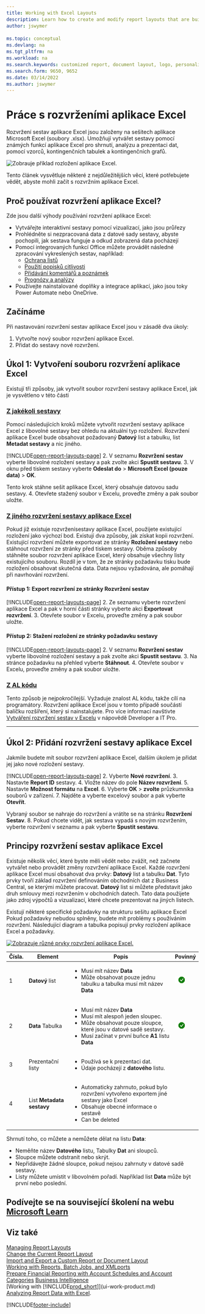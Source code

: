 ```yaml
---
title: Working with Excel Layouts
description: Learn how to create and modify report layouts that are built using Excel.
author: jswymer

ms.topic: conceptual
ms.devlang: na
ms.tgt_pltfrm: na
ms.workload: na
ms.search.keywords: customized report, document layout, logo, personalize
ms.search.form: 9650, 9652
ms.date: 03/14/2022
ms.author: jswymer
---
```

# Práce s rozvrženími aplikace Excel

Rozvržení sestav aplikace Excel jsou založeny na sešitech aplikace Microsoft Excel (soubory .xlsx). Umožňují vytvářet sestavy pomocí známých funkcí aplikace Excel pro shrnutí, analýzu a prezentaci dat, pomocí vzorců, kontingenčních tabulek a kontingenčních grafů.

![Zobrauje příklad rozložení aplikace Excel.](media/excel-layout-2.png)

Tento článek vysvětluje některé z nejdůležitějších věcí, které potřebujete vědět, abyste mohli začít s rozvržním aplikace Excel.

## Proč používat rozvržení aplikace Excel?

Zde jsou další výhody používání rozvržení aplikace Excel:

- Vytvářejte interaktivní sestavy pomocí vizualizací, jako jsou průřezy
- Prohlédněte si nezpracovaná data z datové sady sestavy, abyste pochopili, jak sestava funguje a odkud zobrazená data pocházejí
- Pomocí integrovaných funkcí Office můžete provádět následné zpracování vykreslených sestav, například:
   - [Ochrana listů](https://support.microsoft.com/en-us/office/protect-a-worksheet-3179efdb-1285-4d49-a9c3-f4ca36276de6)
   - [Použití popisků citlivosti](https://support.microsoft.com/en-us/office/apply-sensitivity-labels-to-your-files-and-email-in-office-2f96e7cd-d5a4-403b-8bd7-4cc636bae0f9)
   - [Přidávání komentářů a poznámek](https://support.microsoft.com/en-us/office/insert-comments-and-notes-in-excel-65f504d8-160b-4a05-ac30-46fbd5227a52)
   - [Prognózy a analýzy](https://support.microsoft.com/en-us/office/introduction-to-what-if-analysis-22bffa5f-e891-4acc-bf7a-e4645c446fb4)
- Používejte nainstalované doplňky a integrace aplikací, jako jsou toky Power Automate nebo OneDrive.

## Začínáme

Při nastavování rozvržení sestav aplikace Excel jsou v zásadě dva úkoly:

1. Vytvořte nový soubor rozvržení aplikace Excel.
2. Přidat do sestavy nové rozvržení.

## Úkol 1: Vytvoření souboru rozvržení aplikace Excel

Existují tři způsoby, jak vytvořit soubor rozvržení sestavy aplikace Excel, jak je vysvětleno v této části

### [Z jakékoli sestavy](#tab/any-report)

Pomocí následujících kroků můžete vytvořit rozvržení sestavy aplikace Excel z libovolné sestavy bez ohledu na aktuální typ rozložení. Rozvržení aplikace Excel bude obsahovat požadovaný **Datový** list a tabulku, list **Metadat sestavy** a nic jiného.

[!INCLUDE[open-report-layouts-page](includes/open-report-layouts-page.md)]
2. V seznamu **Rozvržení sestav** vyberte libovolné rozložení sestavy a pak zvolte akci **Spustit sestavu**.
3. V oknu před tiskem sestavy vyberte **Odeslat do** > **Microsoft Excel (pouze data)** > **OK**.

Tento krok stáhne sešit aplikace Excel, který obsahuje datovou sadu sestavy.
4. Otevřete stažený soubor v Excelu, proveďte změny a pak soubor uložte.

### [Z jiného rozvržení sestavy aplikace Excel](#tab/other-layout)

Pokud již existuje rozvrženísestavy aplikace Excel, použijete existující rozložení jako výchozí bod. Existují dva způsoby, jak získat kopii rozvržení. Existující rozvržení můžete exportovat ze stránky **Rozložení sestavy** nebo stáhnout rozvržení ze stránky před tiskem sestavy. Oběma způsoby stáhněte soubor rozvržení aplikace Excel, který obsahuje všechny listy existujícího souboru. Rozdíl je v tom, že ze stránky požadavku tisku bude rozložení obsahovat skutečná data. Data nejsou vyžadována, ale pomáhají při navrhování rozvržení.

#### Přístup 1: Export rozvržení ze stránky **Rozvržení sestav**

[!INCLUDE[open-report-layouts-page](includes/open-report-layouts-page.md)]
2. Ze seznamu vyberte rozvržení aplikace Excel a pak v horní části stránky vyberte akci **Exportovat rozvržení**.
3. Otevřete soubor v Excelu, proveďte změny a pak soubor uložte.

#### Přístup 2: Stažení rozložení ze stránky požadavku sestavy

[!INCLUDE[open-report-layouts-page](includes/open-report-layouts-page.md)]
2. V seznamu **Rozvržení sestav** vyberte libovolné rozložení sestavy a pak zvolte akci **Spustit sestavu**.
3. Na stránce požadavku na přehled vyberte **Stáhnout**.
4. Otevřete soubor v Excelu, proveďte změny a pak soubor uložte.

### [Z AL kódu](#tab/from-code)

Tento způsob je nejpokročilejší. Vyžaduje znalost AL kódu, takže cílí na programátory. Rozvržení aplikace Excel jsou v tomto případě součástí balíčku rozšíření, který si nainstalujete. Pro více informací navštivte [Vytváření rozvržení sestav v Excelu](/dynamics365/business-central/dev-itpro/developer/devenv-howto-excel-report-layout) v nápovědě Developer a IT Pro.

---

## Úkol 2: Přidání rozvržení sestavy aplikace Excel

Jakmile budete mít soubor rozvržení aplikace Excel, dalším úkolem je přidat jej jako nové rozložení sestavy.

[!INCLUDE[open-report-layouts-page](includes/open-report-layouts-page.md)]
2. Vyberte **Nové rozvržení**.
3. Nastavte **Report ID** sestavy.
4. Vložte název do pole  **Název rozvržení**.
5. Nastavte **Možnost formátu** na **Excel**.
6. Vyberte **OK** > **zvolte** průzkumníka souborů v zařízení.
7. Najděte a vyberte excelový soubor a pak vyberte **Otevřít**.

Vybraný soubor se nahraje do rozvržení a vrátíte se na stránku **Rozvržení Sestav**.
8. Pokud chcete vidět, jak sestava vypadá s novým rozvržením, vyberte rozvržení v seznamu a pak vyberte **Spustit sestavu**.


<!--

**Data** sheet
  - An Excel layout must contain a sheet named **Data**.
  - The **Data** sheet can only include one table named **Data**.

**Data** table
  - The **Data** sheet must include a table that has the name **Data**.
  - The table must have at least one column and can only include columns that are also in report dataset.
  - The table must start in the first cell A1 of the **Data** sheet.

3. Report Metadata
-->

## Principy rozvržení sestav aplikace Excel

Existuje několik věcí, které byste měli vědět nebo zvážit, než začnete vytvářet nebo provádět změny rozvržení aplikace Excel. Každé rozvržení aplikace Excel musí obsahovat dva prvky: **Datový** list a tabulku **Dat**. Tyto prvky tvoří základ rozvržení definováním obchodních dat z Business Central, se kterými můžete pracovat. **Datový** list si můžete představit jako druh smlouvy mezi rozvržením v obchodních datech. Tato data použijete jako zdroj výpočtů a vizualizací, které chcete prezentovat na jiných listech.

Existují některé specifické požadavky na strukturu sešitu aplikace Excel Pokud požadavky nebudou splněny, budete mít problémy s používáním rozvržení. Následující diagram a tabulka popisují prvky rozložení aplikace Excel a požadavky.

[![Zobrazuje různé prvky rozvržení aplikace Excel.](media/excel-layout-callouts-2.png)](media/excel-layout-callouts-2.png#lightbox)

| Čísla. | Element | Popis | Povinný |
|---|-------|----|---|
| 1 | **Datový** list | <ul><li>Musí mít název **Data**</li><li>Může obsahovat pouze jednu tabulku a tabulka musí mít název **Data**</li></ul> | ![Je povinné](media/check.png) |
| 2 | **Data** Tabulka | <ul><li>Musí mít název **Data**</li><li>Musí mít alespoň jeden sloupec.</li><li>Může obsahovat pouze sloupce, které jsou v datové sadě sestavy.</li><li>Musí začínat v první buňce **A1** listu **Data**</li></ul> | ![Je povinné](media/check.png) |
| 3 | Prezentační listy | <ul><li>Používá se k prezentaci dat.</li><li>Údaje pocházejí z **datového** listu. </li></ul> |
| 4 | List **Metadata sestavy** | <ul><li>Automaticky zahrnuto, pokud bylo rozvržení vytvořeno exportem jiné sestavy jako Excel</li><li>Obsahuje obecné informace o sestavě</li><li>Can be deleted</li></ul> |

Shrnutí toho, co můžete a nemůžete dělat na listu **Data**:

- Neměňte název **Datového** listu, Tabulky **Dat** ani sloupců.
- Sloupce můžete odstranit nebo skrýt.
- Nepřidávejte žádné sloupce, pokud nejsou zahrnuty v datové sadě sestavy.
- Listy můžete umístit v libovolném pořadí. Například list **Data** může být první nebo poslední.

## Podívejte se na související školení na webu [Microsoft Learn](/learn/modules/change-documents-dynamics-365-business-central/index)

## Viz také

[Managing Report Layouts](ui-manage-report-layouts.md)  
[Change the Current Report Layout](ui-how-change-layout-currently-used-report.md)  
[Import and Export a Custom Report or Document Layout](ui-how-import-and-export-report-layout.md)  
[Working with Reports, Batch Jobs, and XMLports](ui-work-report.md)  
[Prepare Financial Reporting with Account Schedules and Account Categories](bi-how-work-account-schedule.md)
[Business Intelligence](bi.md)  
[Working with [!INCLUDE[prod_short](includes/prod_short.md)]](ui-work-product.md)  
[Analyzing Report Data with Excel](report-analyze-excel.md).


[!INCLUDE[footer-include](includes/footer-banner.md)]